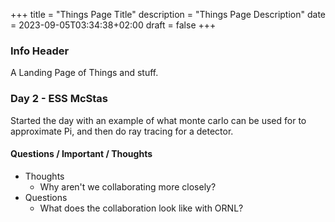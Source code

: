 +++
title = "Things Page Title"
description = "Things Page Description"
date = 2023-09-05T03:34:38+02:00
draft = false
+++

### Info Header
A Landing Page of Things and stuff.

### Day 2 - ESS McStas
Started the day with an example of what monte carlo can be used for to approximate Pi, and then do ray tracing for a detector.

#### Questions / Important / Thoughts
- Thoughts
  - Why aren't we collaborating more closely?
- Questions
  - What does the collaboration look like with ORNL?
